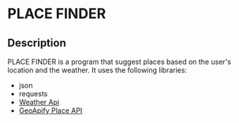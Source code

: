 # PLACE FINDER

## Description

PLACE FINDER is a program that suggest places based on the user's location and the weather. It uses the following libraries:
* json
* requests
* [Weather Api](https://www.weatherapi.com/docs/)
* [GeoApify Place API](https://apidocs.geoapify.com/docs/places/#about)

